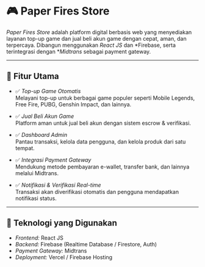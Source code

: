 # 🎮 Paper Fires Store

*Paper Fires Store* adalah platform digital berbasis web yang menyediakan layanan top-up game dan jual beli akun game dengan cepat, aman, dan terpercaya. Dibangun menggunakan *React JS* dan *Firebase, serta terintegrasi dengan **Midtrans* sebagai payment gateway.

---

## 🚀 Fitur Utama

- ✅ *Top-up Game Otomatis*  
  Melayani top-up untuk berbagai game populer seperti Mobile Legends, Free Fire, PUBG, Genshin Impact, dan lainnya.

- ✅ *Jual Beli Akun Game*  
  Platform aman untuk jual beli akun dengan sistem escrow & verifikasi.

- ✅ *Dashboard Admin*  
  Pantau transaksi, kelola data pengguna, dan kelola produk dari satu tempat.

- ✅ *Integrasi Payment Gateway*  
  Mendukung metode pembayaran e-wallet, transfer bank, dan lainnya melalui Midtrans.

- ✅ *Notifikasi & Verifikasi Real-time*  
  Transaksi akan diverifikasi otomatis dan pengguna mendapatkan notifikasi status.

---

## 🧰 Teknologi yang Digunakan

- *Frontend:* React JS  
- *Backend:* Firebase (Realtime Database / Firestore, Auth)  
- *Payment Gateway:* Midtrans  
- *Deployment:* Vercel / Firebase Hosting